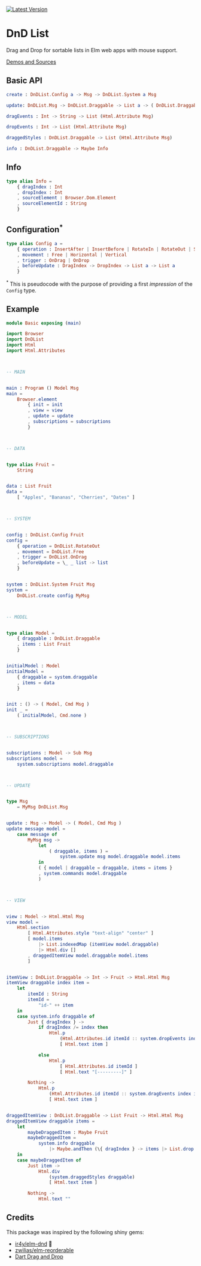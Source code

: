 [![Latest Version](https://img.shields.io/elm-package/v/annaghi/dnd-list.svg?label=version)](https://package.elm-lang.org/packages/annaghi/dnd-list/latest/)

# DnD List

Drag and Drop for sortable lists in Elm web apps with mouse support.

[Demos and Sources](https://annaghi.github.io/dnd-list/)

## Basic API

```elm
create : DnDList.Config a -> Msg -> DnDList.System a Msg
```

```elm
update: DnDList.Msg -> DnDList.Draggable -> List a -> ( DnDList.Draggable, List a )

dragEvents : Int -> String -> List (Html.Attribute Msg)

dropEvents : Int -> List (Html.Attribute Msg)

draggedStyles : DnDList.Draggable -> List (Html.Attribute Msg)

info : DnDList.Draggable -> Maybe Info
```

## Info

```elm
type alias Info =
    { dragIndex : Int
    , dropIndex : Int
    , sourceElement : Browser.Dom.Element
    , sourceElementId : String
    }
```

## Configuration<sup>\*</sup>

```elm
type alias Config a =
    { operation : InsertAfter | InsertBefore | RotateIn | RotateOut | Swap | Unmove
    , movement : Free | Horizontal | Vertical
    , trigger : OnDrag | OnDrop
    , beforeUpdate : DragIndex -> DropIndex -> List a -> List a
    }
```

<sup>\*</sup> This is pseudocode with the purpose of providing a first _impression_ of the `Config` type.

## Example

```elm
module Basic exposing (main)

import Browser
import DnDList
import Html
import Html.Attributes



-- MAIN


main : Program () Model Msg
main =
    Browser.element
        { init = init
        , view = view
        , update = update
        , subscriptions = subscriptions
        }



-- DATA


type alias Fruit =
    String


data : List Fruit
data =
    [ "Apples", "Bananas", "Cherries", "Dates" ]



-- SYSTEM


config : DnDList.Config Fruit
config =
    { operation = DnDList.RotateOut
    , movement = DnDList.Free
    , trigger = DnDList.OnDrag
    , beforeUpdate = \_ _ list -> list
    }


system : DnDList.System Fruit Msg
system =
    DnDList.create config MyMsg



-- MODEL


type alias Model =
    { draggable : DnDList.Draggable
    , items : List Fruit
    }


initialModel : Model
initialModel =
    { draggable = system.draggable
    , items = data
    }


init : () -> ( Model, Cmd Msg )
init _ =
    ( initialModel, Cmd.none )



-- SUBSCRIPTIONS


subscriptions : Model -> Sub Msg
subscriptions model =
    system.subscriptions model.draggable



-- UPDATE


type Msg
    = MyMsg DnDList.Msg


update : Msg -> Model -> ( Model, Cmd Msg )
update message model =
    case message of
        MyMsg msg ->
            let
                ( draggable, items ) =
                    system.update msg model.draggable model.items
            in
            ( { model | draggable = draggable, items = items }
            , system.commands model.draggable
            )



-- VIEW


view : Model -> Html.Html Msg
view model =
    Html.section
        [ Html.Attributes.style "text-align" "center" ]
        [ model.items
            |> List.indexedMap (itemView model.draggable)
            |> Html.div []
        , draggedItemView model.draggable model.items
        ]


itemView : DnDList.Draggable -> Int -> Fruit -> Html.Html Msg
itemView draggable index item =
    let
        itemId : String
        itemId =
            "id-" ++ item
    in
    case system.info draggable of
        Just { dragIndex } ->
            if dragIndex /= index then
                Html.p
                    (Html.Attributes.id itemId :: system.dropEvents index)
                    [ Html.text item ]

            else
                Html.p
                    [ Html.Attributes.id itemId ]
                    [ Html.text "[---------]" ]

        Nothing ->
            Html.p
                (Html.Attributes.id itemId :: system.dragEvents index itemId)
                [ Html.text item ]


draggedItemView : DnDList.Draggable -> List Fruit -> Html.Html Msg
draggedItemView draggable items =
    let
        maybeDraggedItem : Maybe Fruit
        maybeDraggedItem =
            system.info draggable
                |> Maybe.andThen (\{ dragIndex } -> items |> List.drop dragIndex |> List.head)
    in
    case maybeDraggedItem of
        Just item ->
            Html.div
                (system.draggedStyles draggable)
                [ Html.text item ]

        Nothing ->
            Html.text ""
```

## Credits

This package was inspired by the following shiny gems:

- [ir4y/elm-dnd](https://package.elm-lang.org/packages/ir4y/elm-dnd/latest/) :gem:
- [zwilias/elm-reorderable](https://package.elm-lang.org/packages/zwilias/elm-reorderable/latest/)
- [Dart Drag and Drop](https://code.makery.ch/library/dart-drag-and-drop/)
